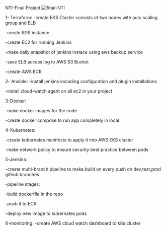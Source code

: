 NTI-Final Project
![final-NTI](https://github.com/m0hamedatef/Final-Project/assets/58785009/da5a640a-d7d9-4157-8e4d-f184aad348d5)

1- Terraform:
-create EKS Cluster consists of two nodes with auto scaling group and ELB

-create RDS instance

-create EC2 for running Jenkins

-make daily snapshot of jenkins instace using aws backup service

-save ELB access log to AWS S3 Bucket

-create AWS ECR 

2- Ansible:
-install jenkins including configuration and plugin installations

-install cloud-watch agent on all ec2 in your project

3-Docker:

-make docker images for the code

-create docker compose to run app completely in local

4-Kubernates:

-create kubernates manifests to apply it into AWS EKS cluster

-make network policy to ensure security best practice between pods

5-Jenkins:

-create multi-branch pipeline to make build on every push on dev,test,prod github branches

-pipeline stages:

-build dockerfile in the repo

-push it to ECR

-deploy new image to kubernates pods

 6-monitoring:
 -create AWS cloud watch dashboard to k8s cluster 
